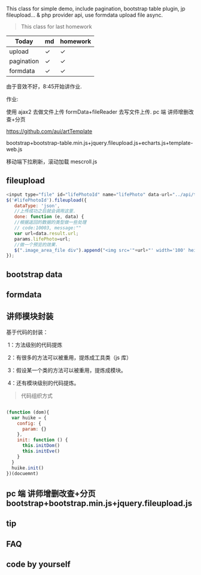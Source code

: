 This class for simple demo, include pagination, bootstrap table plugin, jp fileupload...
& php provider api, use formdata upload file async.

> This class for last homework

| Today    | md | homework |
| -------- | -------- | ------ |
| upload  | ✓     | ✓  |
| pagination | ✓    | ✓  |
| formdata    | ✓    | ✓    |


由于音效不好，8:45开始讲作业.

作业:

使用 ajax2 去做文件上传 formData+fileReader 去写文件上传.
pc 端 讲师增删改查+分页

https://github.com/aui/artTemplate

bootstrap+bootstrap-table.min.js+jquery.fileupload.js+echarts.js+template-web.js

移动端下拉刷新，滚动加载 mescroll.js

## fileupload
```js
<input type="file" id="lifePhotoId" name="lifePhoto" data-url="../api/teacherupload.php">
$('#lifePhotoId').fileupload({
   dataType: 'json',
   //上传成功之后就会调用这里.
   done: function (e, data) {
   //根据返回的数据的类型做一些处理
   // code:10003, message:""
   var url=data.result.url;
   params.lifePhoto=url;
   //做一个预览的效果.
   $(".image_area_file div").append("<img src='"+url+"' width='100' height='100'>");   
});
```

## bootstrap data

## formdata

## 讲师模块封装

基于代码的封装：

​ 1：方法级别的代码提炼

​ 2：有很多的方法可以被重用，提炼成工具类（js 库）

​ 3：假设某一个类的方法可以被重用，提炼成模块。

​ 4：还有模块级别的代码提炼。

> 代码组织方式

```js

(function (dom){
  var huike = {
    config: {
      param: {}
    },
    init: function () {
      this.initDom()
      this.initEve()
    }
  }  
  huike.init()
})(docuemnt)

```

## pc 端 讲师增删改查+分页 bootstrap+bootstrap.min.js+jquery.fileupload.js

## tip

## FAQ


## code by yourself

